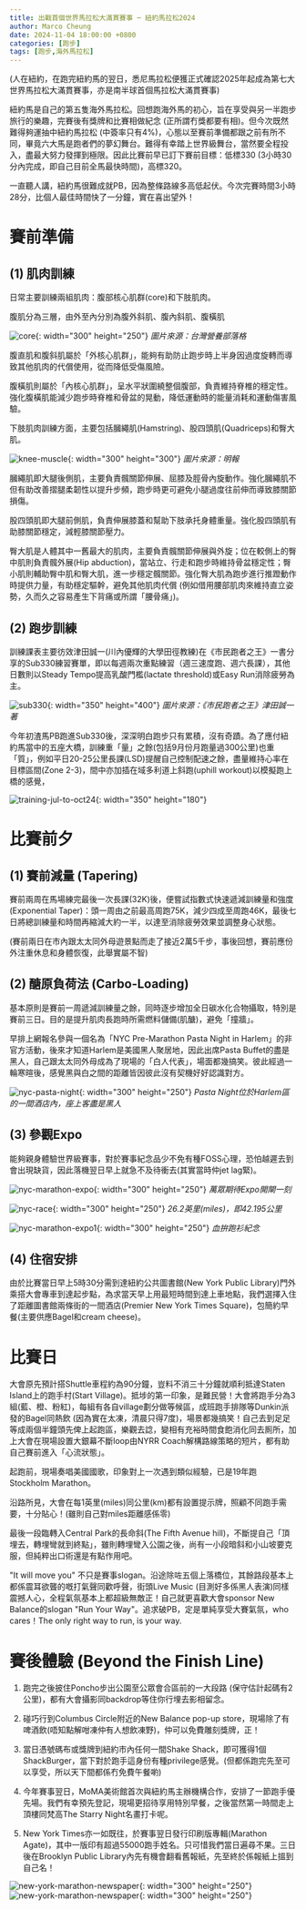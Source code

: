 ```yaml
---
title: 出戰首個世界馬拉松大滿貫賽事 ─ 紐約馬拉松2024
author: Marco Cheung
date: 2024-11-04 18:00:00 +0800
categories: [跑步]
tags: [跑步,海外馬拉松]
---
```


(人在紐約，在跑完紐約馬的翌日，悉尼馬拉松便獲正式確認2025年起成為第七大世界馬拉松大滿貫賽事，亦是南半球首個馬拉松大滿貫賽事)

紐約馬是自己的第五隻海外馬拉松。回想跑海外馬的初心，旨在享受與另一半跑步旅行的樂趣，完賽後有獎牌和比賽相做紀念 (正所謂冇獎都要有相)。但今次既然難得夠運抽中紐約馬拉松 (中簽率只有4%)，心態以至賽前準備都跟之前有所不同，畢竟六大馬是跑者們的夢幻舞台。難得有幸踏上世界級舞台，當然要全程投入，盡最大努力發揮到極限。因此比賽前早已訂下賽前目標：低標330 (3小時30分內完成，即自己目前全馬最快時間)，高標320。

一直聽人講，紐約馬很難成就PB，因為整條路線多高低起伏。今次完賽時間3小時28分，比個人最佳時間快了一分鐘，實在喜出望外！

# 賽前準備
## (1) 肌肉訓練

日常主要訓練兩組肌肉：腹部核心肌群(core)和下肢肌肉。

腹肌分為三層，由外至內分別為腹外斜肌、腹內斜肌、腹橫肌

![core](/images/core.jpg){: width="300" height="250"}
_圖片來源：台灣營養部落格_

腹直肌和腹斜肌屬於「外核心肌群」，能夠有助防止跑步時上半身因過度旋轉而導致其他肌肉的代償使用，從而降低受傷風險。

腹橫肌則屬於「內核心肌群」，呈水平狀圍繞整個腹部，負責維持脊椎的穩定性。強化腹橫肌能減少跑步時脊椎和骨盆的晃動，降低運動時的能量消耗和運動傷害風驗。

下肢肌肉訓練方面，主要包括膕繩肌(Hamstring)、股四頭肌(Quadriceps)和臀大肌。

![knee-muscle](/images/knee-muscle.jpg){: width="300" height="300"}
_圖片來源：明報_

膕繩肌即大腿後側肌，主要負責髖關節伸展、屈膝及脛骨內旋動作。強化膕繩肌不但有助改善摺腿柔韌性以提升步頻，跑步時更可避免小腿過度往前伸而導致膝關節損傷。

股四頭肌即大腿前側肌，負責伸展膝蓋和幫助下肢承托身體重量。強化股四頭肌有助膝關節穩定，減輕膝關節壓力。

臀大肌是人體其中一舊最大的肌肉，主要負責髖關節伸展與外旋；位在較側上的臀中肌則負責髖外展(Hip abduction)，當站立、行走和跑步時維持骨盆穩定性；臀小肌則輔助臀中肌和臀大肌，進一步穩定髖關節。強化臀大肌為跑步進行推蹬動作時提供力量，有助穩定驅幹，避免其他肌肉代償 (例如借用腰部肌肉來維持直立姿勢，久而久之容易產生下背痛或所謂「腰骨痛」)。

## (2) 跑步訓練
訓練課表主要彷效津田誠一(川內優輝的大學田徑教練)在《市民跑者之王》一書分享的Sub330練習賽單，即以每週兩次重點練習（週三速度跑、週六長課），其他日數則以Steady Tempo提高乳酸門檻(lactate threshold)或Easy Run消除疲勞為主。

![sub330](/images/sub330_training_schedule.jpg){: width="350" height="400"}
_圖片來源：《市民跑者之王》津田誠一著_

今年初渣馬PB跑進Sub330後，深深明白跑步只有累積，沒有奇蹟。為了應付紐約馬當中的五座大橋，訓練重「量」之餘(包括9月份月跑量過300公里)也重「質」，例如平日20-25公里長課(LSD)提醒自己控制配速之餘，盡量維持心率在目標區間(Zone 2-3)，間中亦加插在域多利道上斜跑(uphill workout)以模擬跑上橋的感覺，

![training-jul-to-oct24](/images/running-training-jul-to-oct24.png){: width="350" height="180"}


# 比賽前夕
## (1) 賽前減量 (Tapering)
賽前兩周在馬場練完最後一次長課(32K)後，便嘗試指數式快速遞減訓練量和強度 (Exponential Taper)：頭一周由之前最高周跑75K，減少四成至周跑46K，最後七日將總訓練量和時間再縮減大約一半，以達至消除疲勞效果並調整身心狀態。

(賽前兩日在市內跟太太同外母遊景點而走了接近2萬5千步，事後回想，賽前應份外注重休息和身體恢復，此舉實屬不智)

## (2) 醣原負荷法 (Carbo-Loading)
基本原則是賽前一周遞減訓練量之餘，同時逐步增加全日碳水化合物攝取，特別是賽前三日。目的是提升肌肉長跑時所需燃料儲備(肌醣)，避免「撞牆」。

早排上網報名參與一個名為「NYC Pre-Marathon Pasta Night in Harlem」的非官方活動，後來才知道Harlem是美國黑人聚居地，因此出席Pasta Buffet的盡是黑人，自己跟太太同外母成為了現場的「白人代表」，場面都幾搞笑。彼此經過一輪寒暄後，感覺黑與白之間的距離皆因彼此沒有契機好好認識對方。

![nyc-pasta-night](/images/nyc-pasta-night.jpg){: width="300" height="250"}
_Pasta Night位於Harlem區的一間酒店內，座上客盡是黑人_

## (3) 參觀Expo
能夠親身體驗世界級賽事，對於賽事紀念品少不免有種FOSS心理，恐怕越遲去到會出現缺貨，因此落機翌日早上就急不及待衝去(其實當時仲jet lag緊)。

![nyc-marathon-expo](/images/nyc-marathon-expo.jpg){: width="300" height="250"}
_萬眾期待Expo開閘一刻_

![nyc-race](/images/nyc-race.jpg){: width="300" height="250"}
_26.2英里(miles)，即42.195公里_

![nyc-marathon-expo1](/images/nyc-marathon-expo1.jpg){: width="300" height="250"}
_血拚跑衫紀念_

## (4) 住宿安排
由於比賽當日早上5時30分需到達紐約公共圖書館(New York Public Library)門外乘搭大會專車到達起步點，為求當天早上用最短時間到達上車地點，我們選擇入住了距離圖書館兩條街的一間酒店(Premier New York Times Square)，包簡約早餐(主要供應Bagel和cream cheese)。

# 比賽日
大會原先預計搭Shuttle車程約為90分鐘，豈料不消三十分鐘就順利抵達Staten Island上的跑手村(Start Village)。抵埗的第一印象，是難民營！大會將跑手分為3組(藍、橙、粉紅)，每組有各自village劃分做等候區，成班跑手排隊等Dunkin派發的Bagel同熱飲 (因為實在太凍，清晨只得7度)，場景都幾搞笑！自己去到足足等成兩個半鐘頭先俾上起跑區，樂觀去諗，變相有充裕時間食飽消化同去厠所，加上大會在現場設置大銀幕不斷loop由NYRR Coach解構路線策略的短片，都有助自己賽前進入「心流狀態」。

起跑前，現場奏唱美國國歌，印象對上一次遇到類似經驗，已是19年跑Stockholm Marathon。

沿路所見，大會在每1英里(miles)同公里(km)都有設置提示牌，照顧不同跑手需要，十分貼心！(雖則自己對miles距離感係零)

最後一段臨轉入Central Park的長命斜(The Fifth Avenue hill)，不斷提自己「頂埋去，轉埋彎就到終點」，雖則轉埋彎入公園之後，尚有一小段暗斜和小山坡要克服，但純粹出口術還是有點作用吧。

"It will move you" 不只是賽事slogan。沿途除咗五個上落橋位，其餘路段基本上都係震耳欲聾的嘅打氣聲同歡呼聲，街頭Live Music (目測好多係黑人表演)同樣震撼人心，全程氣氛基本上都超級無敵正！自己就更喜歡大會sponsor New Balance的slogan "Run Your Way"。追求破PB，定是單純享受大賽氣氛，who cares！The only right way to run, is your way.

# 賽後體驗 (Beyond the Finish Line)
1) 跑完之後披住Poncho步出公園至公眾會合區前的一大段路 (保守估計起碼有2公里)，都有大會攝影同backdrop等住你行埋去影相留念。

2) 碰巧行到Columbus Circle附近的New Balance pop-up store，現場除了有啤酒飲(唔知點解咁凍仲有人想飲凍野)，仲可以免費雕刻獎牌，正！

3) 當日憑號碼布或獎牌到紐約市內任何一間Shake Shack，即可獲得1個ShackBurger，當下對於跑手這身份有種privilege感覺。(但都係跑完先至可以享受，所以天下間都係冇免費午餐喲)

4) 今年賽事翌日，MoMA美術館首次與紐約馬主辦機構合作，安排了一節跑手優先場。我們有幸預先登記，現場更招待享用特別早餐，之後當然第一時間走上頂樓同梵高The Starry Night名畫打卡呢。

5) New York Times亦一如既往，於賽事翌日發行印刷版專輯(Marathon Agate)，其中一版印有超過55000跑手姓名。只可惜我們當日遍尋不果。三日後在Brooklyn Public Library內先有機會翻看舊報紙，先至終於係報紙上搵到自己名！

![new-york-marathon-newspaper](/images/new-york-marathon-newspaper1.jpg){: width="300" height="250"}
![new-york-marathon-newspaper](/images/new-york-marathon-newspaper2.jpg){: width="300" height="250"}